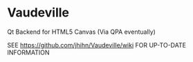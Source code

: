 Vaudeville
==========

Qt Backend for HTML5 Canvas (Via QPA eventually)

SEE https://github.com/jhihn/Vaudeville/wiki FOR UP-TO-DATE INFORMATION

